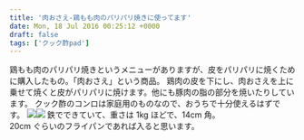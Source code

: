 ```yaml
---
title: '肉おさえ-鶏もも肉のパリパリ焼きに使ってます'
date: Mon, 18 Jul 2016 00:25:12 +0000
draft: false
tags: ['クック酢pad']
---
```


鶏もも肉のパリパリ焼きというメニューがありますが、皮をパリパリに焼くために購入したもの。「肉おさえ」という商品。 鶏肉の皮を下にし、肉おさえを上に乗せて焼くと皮がパリパリに焼けます。他にも豚肉の脂の部分を焼いたりしています。 クック酢のコンロは家庭用のものなので、おうちで十分使えるはずです。 [![](//ws-fe.amazon-adsystem.com/widgets/q?_encoding=UTF8&ASIN=B0068C30LK&Format=_SL160_&ID=AsinImage&MarketPlace=JP&ServiceVersion=20070822&WS=1&tag=hrm0a-22)](https://www.amazon.co.jp/%E8%B2%9D%E5%8D%B0-%E6%96%99%E7%90%86%E5%AE%B6%E3%81%AE%E9%80%B8%E5%93%81-%E3%83%9F%E3%83%BC%E3%83%88-%E3%83%99%E3%83%BC%E3%82%B3%E3%83%B3%E3%83%97%E3%83%AC%E3%82%B9-DH-2508/dp/B0068C30LK/ref=as_li_ss_il?s=home&ie=UTF8&qid=1528430849&sr=1-1&keywords=%E8%82%89%E3%81%8A%E3%81%95%E3%81%88&linkCode=li2&tag=hrm0a-22&linkId=612e8fe23790e97ac0e9755bf1080093)![](https://ir-jp.amazon-adsystem.com/e/ir?t=hrm0a-22&l=li2&o=9&a=B0068C30LK) 鉄でできていて、重さは 1kg ほどで、14cm 角。  
20cm ぐらいのフライパンであれば入ると思います。